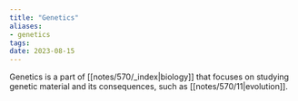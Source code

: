 ```yaml
---
title: "Genetics"
aliases:
- genetics
tags:
date: 2023-08-15
---
```


Genetics is a part of [[notes/570/_index|biology]] that focuses on studying genetic material and its consequences, such as [[notes/570/11|evolution]].